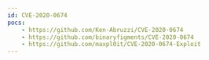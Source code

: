 ```yaml
---
id: CVE-2020-0674
pocs:
    - https://github.com/Ken-Abruzzi/CVE-2020-0674
    - https://github.com/binaryfigments/CVE-2020-0674
    - https://github.com/maxpl0it/CVE-2020-0674-Exploit
---
```

